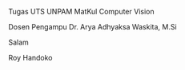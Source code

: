 Tugas UTS UNPAM
MatKul Computer Vision

Dosen Pengampu Dr. Arya Adhyaksa Waskita, M.Si

Salam

Roy Handoko
